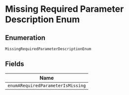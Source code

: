 
# Missing Required Parameter Description Enum

## Enumeration

`MissingRequiredParameterDescriptionEnum`

## Fields

| Name |
|  --- |
| `enumARequiredParameterIsMissing` |

